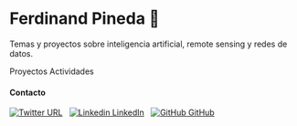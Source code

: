 # Ferdinand Pineda  :blue_book:  


Temas y proyectos sobre inteligencia artificial, remote sensing y redes de datos.


Proyectos
Actividades

#### Contacto

[![Twitter URL](https://img.shields.io/twitter/url/https/twitter.com/ferpineda.svg?style=social&label=Follow%20%40ferpineda)](https://twitter.com/ferpineda)
&nbsp;
[![Linkedin](https://i.stack.imgur.com/gVE0j.png) LinkedIn](https://www.linkedin.com/ferpineda)
&nbsp;
[![GitHub](https://i.stack.imgur.com/tskMh.png) GitHub](https://github.com/ferpinedax1)


